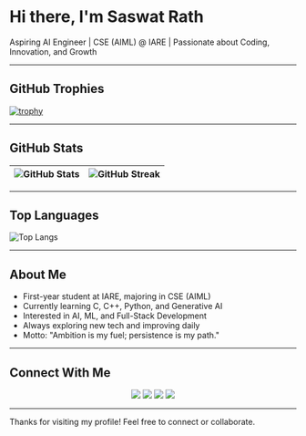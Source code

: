 # Hi there, I'm Saswat Rath

Aspiring AI Engineer | CSE (AIML) @ IARE | Passionate about Coding, Innovation, and Growth

---

## GitHub Trophies
[![trophy](https://github-profile-trophy.vercel.app/?username=Saswat-Iare25&theme=radical&no-frame=true&margin-w=10&margin-h=10)](https://github.com/ryo-ma/github-profile-trophy)

---

## GitHub Stats
| ![GitHub Stats](https://github-readme-stats.vercel.app/api?username=Saswat-Iare25&show_icons=true&theme=radical&hide_border=true&count_private=true) | ![GitHub Streak](https://streak-stats.demolab.com?user=Saswat-Iare25&theme=radical&hide_border=true) |
|---|---|

---

## Top Languages
![Top Langs](https://github-readme-stats.vercel.app/api/top-langs/?username=Saswat-Iare25&layout=compact&theme=radical&hide_border=true)

---

## About Me
- First-year student at IARE, majoring in CSE (AIML)  
- Currently learning C, C++, Python, and Generative AI  
- Interested in AI, ML, and Full-Stack Development  
- Always exploring new tech and improving daily  
- Motto: "Ambition is my fuel; persistence is my path."

---

## Connect With Me  
<p align="center">
  <a href="https://www.linkedin.com/in/saswat-rath"><img src="https://img.shields.io/badge/LinkedIn-blue?logo=linkedin&logoColor=white" /></a>
  <a href="https://www.hackerrank.com/profile/Saswat-Iare25"><img src="https://img.shields.io/badge/HackerRank-brightgreen?logo=hackerrank&logoColor=white" /></a>
  <a href="https://www.geeksforgeeks.org/user/saswatignsc/"><img src="https://img.shields.io/badge/GeeksforGeeks-darkgreen?logo=geeksforgeeks&logoColor=white" /></a>
  <a href="https://github.com/Saswat-Iare25"><img src="https://img.shields.io/badge/GitHub-black?logo=github&logoColor=white" /></a>
</p>

---

Thanks for visiting my profile! Feel free to connect or collaborate.
